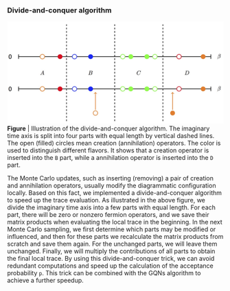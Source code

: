 ### Divide-and-conquer algorithm

![divide image](../figure/divide.png)
**Figure** | Illustration of the divide-and-conquer algorithm. The imaginary time axis is split into four parts with equal length by vertical dashed lines. The open (filled) circles mean creation (annihilation) operators. The color is used to distinguish different flavors. It shows that a creation operator is inserted into the ``B`` part, while a annihilation operator is inserted into the ``D`` part.

The Monte Carlo updates, such as inserting (removing) a pair of creation and annihilation operators, usually modify the diagrammatic configuration locally. Based on this fact, we implemented a divide-and-conquer algorithm to speed up the trace evaluation. As illustrated in the above figure, we divide the imaginary time axis into a few parts with equal length. For each part, there will be zero or nonzero fermion operators, and we save their matrix products when evaluating the local trace in the beginning. In the next Monte Carlo sampling, we first determine which parts may be modified or influenced, and then for these parts we recalculate the matrix products from scratch and save them again. For the unchanged parts, we will leave them unchanged. Finally, we will multiply the contributions of all parts to obtain the final local trace. By using this divide-and-conquer trick, we can avoid redundant computations and speed up the calculation of the acceptance probability ``p``. This trick can be combined with the GQNs algorithm to achieve a further speedup. 